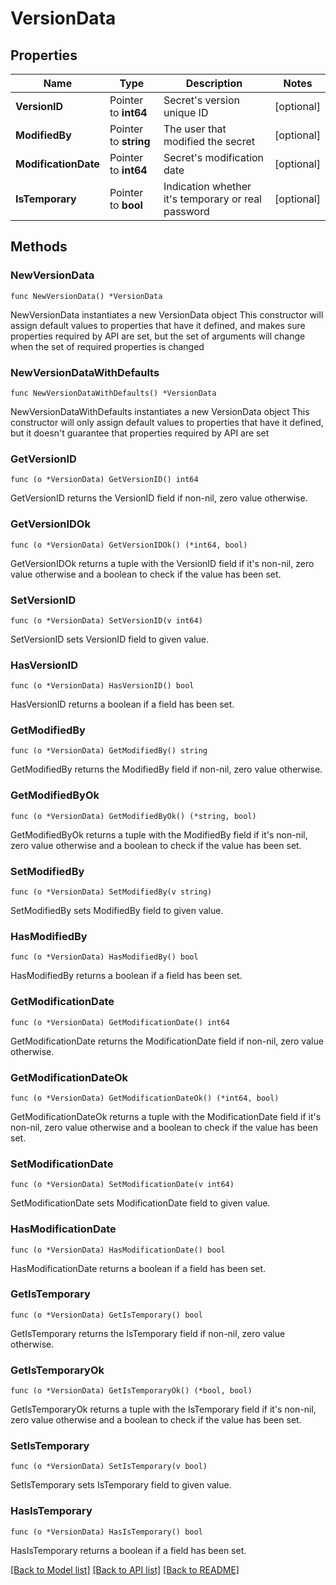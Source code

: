 # VersionData

## Properties

Name | Type | Description | Notes
------------ | ------------- | ------------- | -------------
**VersionID** | Pointer to **int64** | Secret&#39;s version unique ID | [optional] 
**ModifiedBy** | Pointer to **string** | The user that modified the secret | [optional] 
**ModificationDate** | Pointer to **int64** | Secret&#39;s modification date | [optional] 
**IsTemporary** | Pointer to **bool** | Indication whether it&#39;s temporary or real password | [optional] 

## Methods

### NewVersionData

`func NewVersionData() *VersionData`

NewVersionData instantiates a new VersionData object
This constructor will assign default values to properties that have it defined,
and makes sure properties required by API are set, but the set of arguments
will change when the set of required properties is changed

### NewVersionDataWithDefaults

`func NewVersionDataWithDefaults() *VersionData`

NewVersionDataWithDefaults instantiates a new VersionData object
This constructor will only assign default values to properties that have it defined,
but it doesn't guarantee that properties required by API are set

### GetVersionID

`func (o *VersionData) GetVersionID() int64`

GetVersionID returns the VersionID field if non-nil, zero value otherwise.

### GetVersionIDOk

`func (o *VersionData) GetVersionIDOk() (*int64, bool)`

GetVersionIDOk returns a tuple with the VersionID field if it's non-nil, zero value otherwise
and a boolean to check if the value has been set.

### SetVersionID

`func (o *VersionData) SetVersionID(v int64)`

SetVersionID sets VersionID field to given value.

### HasVersionID

`func (o *VersionData) HasVersionID() bool`

HasVersionID returns a boolean if a field has been set.

### GetModifiedBy

`func (o *VersionData) GetModifiedBy() string`

GetModifiedBy returns the ModifiedBy field if non-nil, zero value otherwise.

### GetModifiedByOk

`func (o *VersionData) GetModifiedByOk() (*string, bool)`

GetModifiedByOk returns a tuple with the ModifiedBy field if it's non-nil, zero value otherwise
and a boolean to check if the value has been set.

### SetModifiedBy

`func (o *VersionData) SetModifiedBy(v string)`

SetModifiedBy sets ModifiedBy field to given value.

### HasModifiedBy

`func (o *VersionData) HasModifiedBy() bool`

HasModifiedBy returns a boolean if a field has been set.

### GetModificationDate

`func (o *VersionData) GetModificationDate() int64`

GetModificationDate returns the ModificationDate field if non-nil, zero value otherwise.

### GetModificationDateOk

`func (o *VersionData) GetModificationDateOk() (*int64, bool)`

GetModificationDateOk returns a tuple with the ModificationDate field if it's non-nil, zero value otherwise
and a boolean to check if the value has been set.

### SetModificationDate

`func (o *VersionData) SetModificationDate(v int64)`

SetModificationDate sets ModificationDate field to given value.

### HasModificationDate

`func (o *VersionData) HasModificationDate() bool`

HasModificationDate returns a boolean if a field has been set.

### GetIsTemporary

`func (o *VersionData) GetIsTemporary() bool`

GetIsTemporary returns the IsTemporary field if non-nil, zero value otherwise.

### GetIsTemporaryOk

`func (o *VersionData) GetIsTemporaryOk() (*bool, bool)`

GetIsTemporaryOk returns a tuple with the IsTemporary field if it's non-nil, zero value otherwise
and a boolean to check if the value has been set.

### SetIsTemporary

`func (o *VersionData) SetIsTemporary(v bool)`

SetIsTemporary sets IsTemporary field to given value.

### HasIsTemporary

`func (o *VersionData) HasIsTemporary() bool`

HasIsTemporary returns a boolean if a field has been set.


[[Back to Model list]](../README.md#documentation-for-models) [[Back to API list]](../README.md#documentation-for-api-endpoints) [[Back to README]](../README.md)


